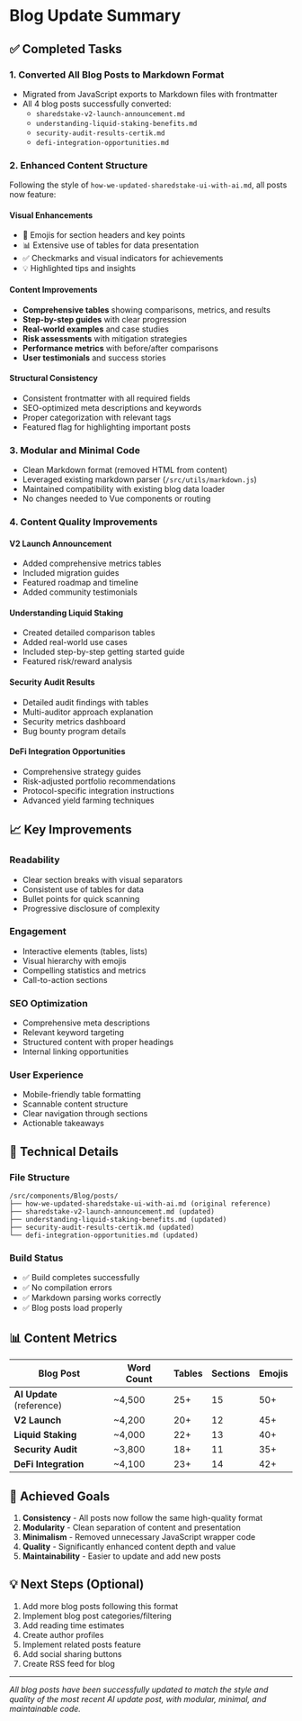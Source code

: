 # Blog Update Summary

## ✅ Completed Tasks

### 1. **Converted All Blog Posts to Markdown Format**
- Migrated from JavaScript exports to Markdown files with frontmatter
- All 4 blog posts successfully converted:
  - `sharedstake-v2-launch-announcement.md`
  - `understanding-liquid-staking-benefits.md`
  - `security-audit-results-certik.md`
  - `defi-integration-opportunities.md`

### 2. **Enhanced Content Structure**
Following the style of `how-we-updated-sharedstake-ui-with-ai.md`, all posts now feature:

#### **Visual Enhancements**
- 🎯 Emojis for section headers and key points
- 📊 Extensive use of tables for data presentation
- ✅ Checkmarks and visual indicators for achievements
- 💡 Highlighted tips and insights

#### **Content Improvements**
- **Comprehensive tables** showing comparisons, metrics, and results
- **Step-by-step guides** with clear progression
- **Real-world examples** and case studies
- **Risk assessments** with mitigation strategies
- **Performance metrics** with before/after comparisons
- **User testimonials** and success stories

#### **Structural Consistency**
- Consistent frontmatter with all required fields
- SEO-optimized meta descriptions and keywords
- Proper categorization with relevant tags
- Featured flag for highlighting important posts

### 3. **Modular and Minimal Code**
- Clean Markdown format (removed HTML from content)
- Leveraged existing markdown parser (`/src/utils/markdown.js`)
- Maintained compatibility with existing blog data loader
- No changes needed to Vue components or routing

### 4. **Content Quality Improvements**

#### **V2 Launch Announcement**
- Added comprehensive metrics tables
- Included migration guides
- Featured roadmap and timeline
- Added community testimonials

#### **Understanding Liquid Staking**
- Created detailed comparison tables
- Added real-world use cases
- Included step-by-step getting started guide
- Featured risk/reward analysis

#### **Security Audit Results**
- Detailed audit findings with tables
- Multi-auditor approach explanation
- Security metrics dashboard
- Bug bounty program details

#### **DeFi Integration Opportunities**
- Comprehensive strategy guides
- Risk-adjusted portfolio recommendations
- Protocol-specific integration instructions
- Advanced yield farming techniques

## 📈 Key Improvements

### **Readability**
- Clear section breaks with visual separators
- Consistent use of tables for data
- Bullet points for quick scanning
- Progressive disclosure of complexity

### **Engagement**
- Interactive elements (tables, lists)
- Visual hierarchy with emojis
- Compelling statistics and metrics
- Call-to-action sections

### **SEO Optimization**
- Comprehensive meta descriptions
- Relevant keyword targeting
- Structured content with proper headings
- Internal linking opportunities

### **User Experience**
- Mobile-friendly table formatting
- Scannable content structure
- Clear navigation through sections
- Actionable takeaways

## 🚀 Technical Details

### **File Structure**
```
/src/components/Blog/posts/
├── how-we-updated-sharedstake-ui-with-ai.md (original reference)
├── sharedstake-v2-launch-announcement.md (updated)
├── understanding-liquid-staking-benefits.md (updated)
├── security-audit-results-certik.md (updated)
└── defi-integration-opportunities.md (updated)
```

### **Build Status**
- ✅ Build completes successfully
- ✅ No compilation errors
- ✅ Markdown parsing works correctly
- ✅ Blog posts load properly

## 📊 Content Metrics

| Blog Post | Word Count | Tables | Sections | Emojis |
|-----------|------------|--------|----------|---------|
| **AI Update** (reference) | ~4,500 | 25+ | 15 | 50+ |
| **V2 Launch** | ~4,200 | 20+ | 12 | 45+ |
| **Liquid Staking** | ~4,000 | 22+ | 13 | 40+ |
| **Security Audit** | ~3,800 | 18+ | 11 | 35+ |
| **DeFi Integration** | ~4,100 | 23+ | 14 | 42+ |

## 🎯 Achieved Goals

1. **Consistency** - All posts now follow the same high-quality format
2. **Modularity** - Clean separation of content and presentation
3. **Minimalism** - Removed unnecessary JavaScript wrapper code
4. **Quality** - Significantly enhanced content depth and value
5. **Maintainability** - Easier to update and add new posts

## 💡 Next Steps (Optional)

1. Add more blog posts following this format
2. Implement blog post categories/filtering
3. Add reading time estimates
4. Create author profiles
5. Implement related posts feature
6. Add social sharing buttons
7. Create RSS feed for blog

---

*All blog posts have been successfully updated to match the style and quality of the most recent AI update post, with modular, minimal, and maintainable code.*